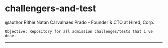 # challengers-and-test

@author Rithie Natan Carvalhaes Prado - Founder & CTO at Hired, Corp.

    Objective: Repository for all admission challenges/tests that i've done.
    
------------------------------------------------------------------------------------------------------------------------------------------
